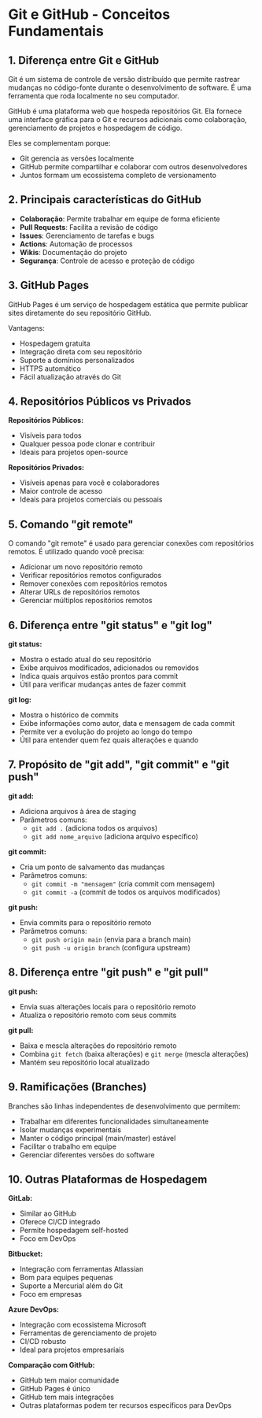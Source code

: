 # Git e GitHub - Conceitos Fundamentais

## 1. Diferença entre Git e GitHub

Git é um sistema de controle de versão distribuído que permite rastrear mudanças no código-fonte durante o desenvolvimento de software. É uma ferramenta que roda localmente no seu computador.

GitHub é uma plataforma web que hospeda repositórios Git. Ela fornece uma interface gráfica para o Git e recursos adicionais como colaboração, gerenciamento de projetos e hospedagem de código.

Eles se complementam porque:
- Git gerencia as versões localmente
- GitHub permite compartilhar e colaborar com outros desenvolvedores
- Juntos formam um ecossistema completo de versionamento

## 2. Principais características do GitHub

- **Colaboração**: Permite trabalhar em equipe de forma eficiente
- **Pull Requests**: Facilita a revisão de código
- **Issues**: Gerenciamento de tarefas e bugs
- **Actions**: Automação de processos
- **Wikis**: Documentação do projeto
- **Segurança**: Controle de acesso e proteção de código

## 3. GitHub Pages

GitHub Pages é um serviço de hospedagem estática que permite publicar sites diretamente do seu repositório GitHub.

Vantagens:
- Hospedagem gratuita
- Integração direta com seu repositório
- Suporte a domínios personalizados
- HTTPS automático
- Fácil atualização através do Git

## 4. Repositórios Públicos vs Privados

**Repositórios Públicos:**
- Visíveis para todos
- Qualquer pessoa pode clonar e contribuir
- Ideais para projetos open-source

**Repositórios Privados:**
- Visíveis apenas para você e colaboradores
- Maior controle de acesso
- Ideais para projetos comerciais ou pessoais

## 5. Comando "git remote"

O comando "git remote" é usado para gerenciar conexões com repositórios remotos. É utilizado quando você precisa:
- Adicionar um novo repositório remoto
- Verificar repositórios remotos configurados
- Remover conexões com repositórios remotos
- Alterar URLs de repositórios remotos
- Gerenciar múltiplos repositórios remotos

## 6. Diferença entre "git status" e "git log"

**git status:**
- Mostra o estado atual do seu repositório
- Exibe arquivos modificados, adicionados ou removidos
- Indica quais arquivos estão prontos para commit
- Útil para verificar mudanças antes de fazer commit

**git log:**
- Mostra o histórico de commits
- Exibe informações como autor, data e mensagem de cada commit
- Permite ver a evolução do projeto ao longo do tempo
- Útil para entender quem fez quais alterações e quando

## 7. Propósito de "git add", "git commit" e "git push"

**git add:**
- Adiciona arquivos à área de staging
- Parâmetros comuns:
  - `git add .` (adiciona todos os arquivos)
  - `git add nome_arquivo` (adiciona arquivo específico)

**git commit:**
- Cria um ponto de salvamento das mudanças
- Parâmetros comuns:
  - `git commit -m "mensagem"` (cria commit com mensagem)
  - `git commit -a` (commit de todos os arquivos modificados)

**git push:**
- Envia commits para o repositório remoto
- Parâmetros comuns:
  - `git push origin main` (envia para a branch main)
  - `git push -u origin branch` (configura upstream)

## 8. Diferença entre "git push" e "git pull"

**git push:**
- Envia suas alterações locais para o repositório remoto
- Atualiza o repositório remoto com seus commits

**git pull:**
- Baixa e mescla alterações do repositório remoto
- Combina `git fetch` (baixa alterações) e `git merge` (mescla alterações)
- Mantém seu repositório local atualizado

## 9. Ramificações (Branches)

Branches são linhas independentes de desenvolvimento que permitem:
- Trabalhar em diferentes funcionalidades simultaneamente
- Isolar mudanças experimentais
- Manter o código principal (main/master) estável
- Facilitar o trabalho em equipe
- Gerenciar diferentes versões do software

## 10. Outras Plataformas de Hospedagem

**GitLab:**
- Similar ao GitHub
- Oferece CI/CD integrado
- Permite hospedagem self-hosted
- Foco em DevOps

**Bitbucket:**
- Integração com ferramentas Atlassian
- Bom para equipes pequenas
- Suporte a Mercurial além do Git
- Foco em empresas

**Azure DevOps:**
- Integração com ecossistema Microsoft
- Ferramentas de gerenciamento de projeto
- CI/CD robusto
- Ideal para projetos empresariais

**Comparação com GitHub:**
- GitHub tem maior comunidade
- GitHub Pages é único
- GitHub tem mais integrações
- Outras plataformas podem ter recursos específicos para DevOps 